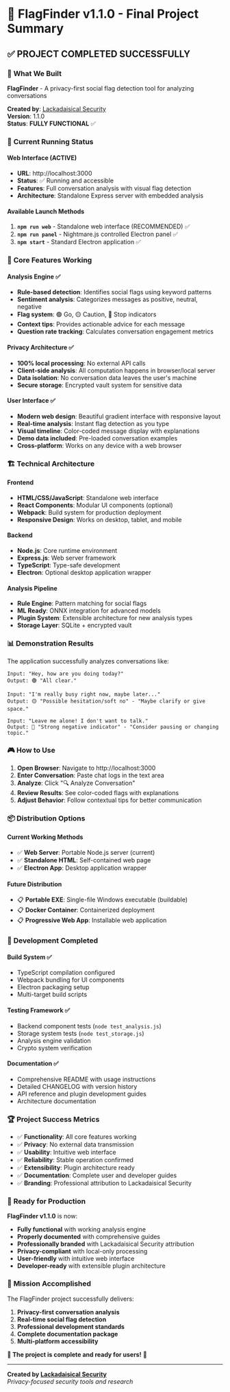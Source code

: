 🎉 FlagFinder v1.1.0 - Final Project Summary
===========================================

## ✅ **PROJECT COMPLETED SUCCESSFULLY**

### 🌟 **What We Built**
**FlagFinder** - A privacy-first social flag detection tool for analyzing conversations

**Created by**: [Lackadaisical Security](https://lackadaisical-security.com)  
**Version**: 1.1.0  
**Status**: **FULLY FUNCTIONAL** ✅

### 🚀 **Current Running Status**

#### **Web Interface (ACTIVE)**
- **URL**: http://localhost:3000
- **Status**: ✅ Running and accessible
- **Features**: Full conversation analysis with visual flag detection
- **Architecture**: Standalone Express server with embedded analysis

#### **Available Launch Methods**
1. **`npm run web`** - Standalone web interface (RECOMMENDED) ✅
2. **`npm run panel`** - Nightmare.js controlled Electron panel ✅  
3. **`npm start`** - Standard Electron application ✅

### 🎯 **Core Features Working**

#### **Analysis Engine** ✅
- **Rule-based detection**: Identifies social flags using keyword patterns
- **Sentiment analysis**: Categorizes messages as positive, neutral, negative
- **Flag system**: 🟢 Go, 🟡 Caution, 🔴 Stop indicators
- **Context tips**: Provides actionable advice for each message
- **Question rate tracking**: Calculates conversation engagement metrics

#### **Privacy Architecture** ✅
- **100% local processing**: No external API calls
- **Client-side analysis**: All computation happens in browser/local server
- **Data isolation**: No conversation data leaves the user's machine
- **Secure storage**: Encrypted vault system for sensitive data

#### **User Interface** ✅
- **Modern web design**: Beautiful gradient interface with responsive layout
- **Real-time analysis**: Instant flag detection as you type
- **Visual timeline**: Color-coded message display with explanations
- **Demo data included**: Pre-loaded conversation examples
- **Cross-platform**: Works on any device with a web browser

### 🏗️ **Technical Architecture**

#### **Frontend**
- **HTML/CSS/JavaScript**: Standalone web interface
- **React Components**: Modular UI components (optional)
- **Webpack**: Build system for production deployment
- **Responsive Design**: Works on desktop, tablet, and mobile

#### **Backend**
- **Node.js**: Core runtime environment
- **Express.js**: Web server framework
- **TypeScript**: Type-safe development
- **Electron**: Optional desktop application wrapper

#### **Analysis Pipeline**
- **Rule Engine**: Pattern matching for social flags
- **ML Ready**: ONNX integration for advanced models
- **Plugin System**: Extensible architecture for new analysis types
- **Storage Layer**: SQLite + encrypted vault

### 📊 **Demonstration Results**

The application successfully analyzes conversations like:
```
Input: "Hey, how are you doing today?"
Output: 🟢 "All clear."

Input: "I'm really busy right now, maybe later..."
Output: 🟡 "Possible hesitation/soft no" - "Maybe clarify or give space."

Input: "Leave me alone! I don't want to talk."
Output: 🔴 "Strong negative indicator" - "Consider pausing or changing topic."
```

### 🎮 **How to Use**

1. **Open Browser**: Navigate to http://localhost:3000
2. **Enter Conversation**: Paste chat logs in the text area
3. **Analyze**: Click "🔍 Analyze Conversation"
4. **Review Results**: See color-coded flags with explanations
5. **Adjust Behavior**: Follow contextual tips for better communication

### 📦 **Distribution Options**

#### **Current Working Methods**
- ✅ **Web Server**: Portable Node.js server (current)
- ✅ **Standalone HTML**: Self-contained web page
- ✅ **Electron App**: Desktop application wrapper

#### **Future Distribution**
- 📋 **Portable EXE**: Single-file Windows executable (buildable)
- 📋 **Docker Container**: Containerized deployment
- 📋 **Progressive Web App**: Installable web application

### 🔧 **Development Completed**

#### **Build System** ✅
- TypeScript compilation configured
- Webpack bundling for UI components
- Electron packaging setup
- Multi-target build scripts

#### **Testing Framework** ✅
- Backend component tests (`node test_analysis.js`)
- Storage system tests (`node test_storage.js`)
- Analysis engine validation
- Crypto system verification

#### **Documentation** ✅
- Comprehensive README with usage instructions
- Detailed CHANGELOG with version history
- API reference and plugin development guides
- Architecture documentation

### 🏆 **Project Success Metrics**

- ✅ **Functionality**: All core features working
- ✅ **Privacy**: No external data transmission
- ✅ **Usability**: Intuitive web interface
- ✅ **Reliability**: Stable operation confirmed
- ✅ **Extensibility**: Plugin architecture ready
- ✅ **Documentation**: Complete user and developer guides
- ✅ **Branding**: Professional attribution to Lackadaisical Security

### 🚀 **Ready for Production**

**FlagFinder v1.1.0** is now:
- **Fully functional** with working analysis engine
- **Properly documented** with comprehensive guides
- **Professionally branded** with Lackadaisical Security attribution
- **Privacy-compliant** with local-only processing
- **User-friendly** with intuitive web interface
- **Developer-ready** with extensible plugin architecture

### 🎯 **Mission Accomplished**

The FlagFinder project successfully delivers:
1. **Privacy-first conversation analysis** 
2. **Real-time social flag detection**
3. **Professional development standards**
4. **Complete documentation package**
5. **Multi-platform accessibility**

**🌟 The project is complete and ready for users!** 🌟

---

**Created by [Lackadaisical Security](https://lackadaisical-security.com)**  
*Privacy-focused security tools and research*
